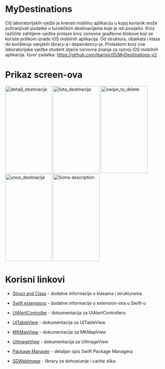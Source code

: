 # MyDestinations
Cilj laboratorijskih vježbi je kreirati mobilnu aplikaciju u kojoj korisnik može pohranjivati podatke o turističkim destinacijama koje je isti posijetio. Kroz različite zahtijeve vježbe prolaze kroz osnovne građevne blokove koji se koriste prilikom izrade iOS mobilnih aplikacija. Od struktura, objekata i klasa do korištenja vanjskih library-a i dependency-ja. Prolaskom kroz ove laboratorijske vježbe student stječe osnovna znanja za razvoj iOS mobilnih aplikacija.
Izvor zadatka: https://github.com/ibarisic05/MyDestinations-v2 

# Prikaz screen-ova
<img src="https://github.com/FC122/xcode-practice/assets/72666124/91dd17ab-22f1-4d55-8246-1a47b1f7bd96" alt="detalji_destinacije" width="150" height="280">
<img src="https://github.com/FC122/xcode-practice/assets/72666124/f5f0ede8-295a-4fe8-8f50-92fac096968e" alt="lista_destinacija" width="150" height="280">
<img src="https://github.com/FC122/xcode-practice/assets/72666124/af819f30-a4f1-4979-8571-b011a26a532d" alt="swipe_to_delete" width="150" height="280">
<img src="https://github.com/FC122/xcode-practice/assets/72666124/f16b3880-0665-46ea-85d3-98c5d009ffca" alt="unos_destinacije" width="150" height="280">
<img src="https://github.com/FC122/xcode-practice/assets/72666124/98d23bd2-88c7-4259-8ffc-7ecd5541f76a" alt="Some description" width="150" height="280">

# Korisni linkovi

-  [Struct and Class](https://docs.swift.org/swift-book/LanguageGuide/ClassesAndStructures.html) - dodatne informacije o klasama i strukturama

- [Swift extensions](https://docs.swift.org/swift-book/LanguageGuide/Extensions.html) - dodatne informacije o extension-ima u Swift-u

-  [UIAlertController](https://developer.apple.com/documentation/uikit/uialertcontroller) - dokumentacija za UIAlertControlleru

-  [UITableView](https://developer.apple.com/documentation/uikit/uitableview) - dokumentacija za UITableView

-  [MKMapView](https://developer.apple.com/documentation/mapkit/mkmapview) - dokumentacija za MKMapView

-  [UIImageView](https://developer.apple.com/documentation/uikit/uiimageview) - dokumentacija za UIImageView

- [Package Manager](https://swift.org/package-manager/) - detaljan opis Swift Package Managera

- [SDWebImage](https://github.com/SDWebImage/SDWebImage) - library za dohvaćanje i cache slika
